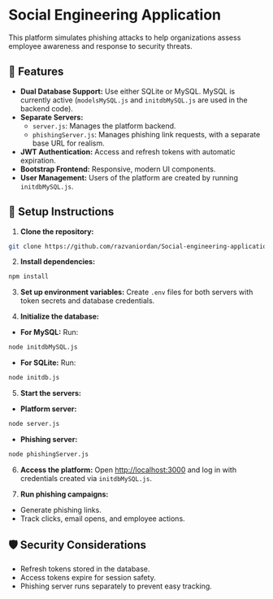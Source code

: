 # Social Engineering Application

This platform simulates phishing attacks to help organizations assess employee awareness and response to security threats.

## 🚀 Features

- **Dual Database Support:** Use either SQLite or MySQL. MySQL is currently active (`modelsMySQL.js` and `initdbMySQL.js` are used in the backend code).
- **Separate Servers:**
  - `server.js`: Manages the platform backend.
  - `phishingServer.js`: Manages phishing link requests, with a separate base URL for realism.
- **JWT Authentication:** Access and refresh tokens with automatic expiration.
- **Bootstrap Frontend:** Responsive, modern UI components.
- **User Management:** Users of the platform are created by running `initdbMySQL.js`.

## 📂 Setup Instructions

1. **Clone the repository:**

```bash
git clone https://github.com/razvaniordan/Social-engineering-application.git
```

2. **Install dependencies:**

```bash
npm install
```

3. **Set up environment variables:** Create `.env` files for both servers with token secrets and database credentials.

4. **Initialize the database:**

- **For MySQL:** Run:

```bash
node initdbMySQL.js
```

- **For SQLite:** Run:

```bash
node initdb.js
```

5. **Start the servers:**

- **Platform server:**

```bash
node server.js
```

- **Phishing server:**

```bash
node phishingServer.js
```

6. **Access the platform:** Open [http://localhost:3000](http://localhost:3000) and log in with credentials created via `initdbMySQL.js`.

7. **Run phishing campaigns:**

- Generate phishing links.
- Track clicks, email opens, and employee actions.

## 🛡️ Security Considerations

- Refresh tokens stored in the database.
- Access tokens expire for session safety.
- Phishing server runs separately to prevent easy tracking.
